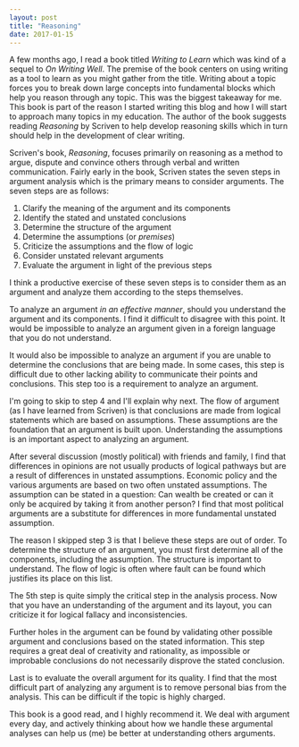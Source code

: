 ```yaml
---
layout: post
title: "Reasoning"
date: 2017-01-15
---
```


A few months ago, I read a book titled _Writing to Learn_ which was kind of a sequel to _On Writing Well_.  The premise of the book centers on using writing as a tool to learn as you might gather from the title.  Writing about a topic forces you to break down large concepts into fundamental blocks which help you reason through any topic. This was the biggest takeaway for me.  This book is part of the reason I started writing this blog and how I will start to approach many topics in my education.  The author of the book suggests reading _Reasoning_ by Scriven to help develop reasoning skills which in turn should help in the development of clear writing. 

Scriven's book, _Reasoning_, focuses primarily on reasoning as a  method to argue, dispute and convince others through verbal and written communication.  Fairly early in the book, Scriven states the seven steps in argument analysis which is the primary means to consider arguments.  The seven steps are as follows:

1. Clarify the meaning of the argument and its components
2. Identify the stated and unstated conclusions
3. Determine the structure of the argument
4. Determine the assumptions (or _premises_)
5. Criticize the assumptions and the flow of logic
6. Consider unstated relevant arguments
7. Evaluate the argument in light of the previous steps

I think a productive exercise of these seven steps is to consider them as an argument and analyze them according to the steps themselves.  

To analyze an argument _in an effective manner_, should you understand the argument and its components.  I find it difficult to disagree with this point.  It would be impossible to analyze an argument given in a foreign language that you do not understand. 

It would also be impossible to analyze an argument if you are unable to determine the conclusions that are being made.  In some cases, this step is difficult due to other lacking ability to communicate their points and conclusions. This step too is a requirement to analyze an argument. 

I'm going to skip to step 4 and I'll explain why next.  The flow of argument (as I have learned from Scriven) is that conclusions are made from logical statements which are based on assumptions.  These assumptions are the foundation that an argument is built upon.  Understanding the assumptions is an important aspect to analyzing an argument.  

After several discussion (mostly political) with friends and family, I find that differences in opinions are not usually products of logical pathways but are a result of differences in unstated assumptions.  Economic policy and the various arguments are based on two often unstated assumptions. The assumption can be stated in a question:  Can wealth be created or can it only be acquired by taking it from another person?  I find that most political arguments are a substitute for differences in more fundamental unstated assumption.  

The reason I skipped step 3 is that I believe these steps are out of order.  To determine the structure of an argument, you must first determine all of the components, including the assumption.  The structure is important to understand.  The flow of logic is often where fault can be found which justifies its place on this list.

The 5th step is quite simply the critical step in the analysis process.  Now that you have an understanding of the argument and its layout, you can criticize it for logical fallacy and inconsistencies.  

Further holes in the argument can be found by validating other possible argument and conclusions based on the stated information.  This step requires a great deal of creativity and rationality, as impossible or improbable conclusions do not necessarily disprove the stated conclusion.

Last is to evaluate the overall argument for its quality.  I find that the most difficult part of analyzing any argument is to remove personal bias from the analysis.  This can be difficult if the topic is highly charged. 

This book is a good read, and I highly recommend it.  We deal with argument every day, and actively thinking about how we handle these argumental analyses can help us (me) be better at understanding others arguments.
